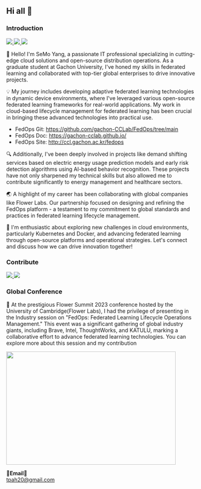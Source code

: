 ## Hi all 👋

### Introduction
<a href="https://www.linkedin.com/in/semoyang/"><img src="https://img.shields.io/badge/LinkedIn-SeMo Yang-blue?style=plastic&logo=linkedin"/> </a>
<a href="https://www.linkedin.com/company/cognitive-computing-lab/mycompany/?viewAsMember=true"><img src="https://img.shields.io/badge/LinkedIn-CCL-blue?style=plastic&logo=linkedin"/> </a>
<a href="https://sites.google.com/view/keylee/"><img src="https://img.shields.io/badge/Website-CCL-lightgrey?style=plastic"/> </a>
<br>


🌟 Hello! I'm SeMo Yang, a passionate IT professional specializing in cutting-edge cloud solutions and open-source distribution operations. As a graduate student at Gachon University, I've honed my skills in federated learning and collaborated with top-tier global enterprises to drive innovative projects.

💡 My journey includes developing adaptive federated learning technologies in dynamic device environments, where I've leveraged various open-source federated learning frameworks for real-world applications. My work in cloud-based lifecycle management for federated learning has been crucial in bringing these advanced technologies into practical use.
 - FedOps Git: https://github.com/gachon-CCLab/FedOps/tree/main
 - FedOps Doc: https://gachon-cclab.github.io/
 - FedOps Site: http://ccl.gachon.ac.kr/fedops

🔍 Additionally, I've been deeply involved in projects like demand shifting services based on electric energy usage prediction models and early risk detection algorithms using AI-based behavior recognition. These projects have not only sharpened my technical skills but also allowed me to contribute significantly to energy management and healthcare sectors.

🌏 A highlight of my career has been collaborating with global companies like Flower Labs. Our partnership focused on designing and refining the FedOps platform - a testament to my commitment to global standards and practices in federated learning lifecycle management.

🚀 I'm enthusiastic about exploring new challenges in cloud environments, particularly Kubernetes and Docker, and advancing federated learning through open-source platforms and operational strategies. Let's connect and discuss how we can drive innovation together!
<br>

### Contribute
<a href="https://github.com/adap/flower"> <img src="https://img.shields.io/badge/flower-ECD53F?style=plastic&logo=github"/> </a>
<a href="https://github.com/gachon-CCLab/FedOps"> <img src="https://img.shields.io/badge/FedOps-004088?style=plastic&logo=github"/> </a> <br>

### Global Conference
👐 At the prestigious Flower Summit 2023 conference hosted by the University of Cambridge(Flower Labs), I had the privilege of presenting in the Industry session on "FedOps: Federated Learning Lifecycle Operations Management." This event was a significant gathering of global industry giants, including Brave, Intel, ThoughtWorks, and KATULU, marking a collaborative effort to advance federated learning technologies. You can explore more about this session and my contribution

<a href="https://youtu.be/9Ns0q4zHfLk">
  <img src="https://img.youtube.com/vi/9Ns0q4zHfLk/maxresdefault.jpg" width="450" height="300"/>
</a>


<Strong>📧Email📧</Strong><br>tpah20@gmail.com<br>



<!--
![Anurag's GitHub stats](https://github-readme-stats.vercel.app/api?username=YangSemo&show_icons=true&theme=radical)


**YangSemo/YangSemo** is a ✨ _special_ ✨ repository because its `README.md` (this file) appears on your GitHub profile.

Here are some ideas to get you started:

- 🔭 I’m currently working on ...
- 🌱 I’m currently learning ...
- 👯 I’m looking to collaborate on ...
- 🤔 I’m looking for help with ...
- 💬 Ask me about ...
- 📫 How to reach me: ...
- 😄 Pronouns: ...
- ⚡ Fun fact: ...
-->
